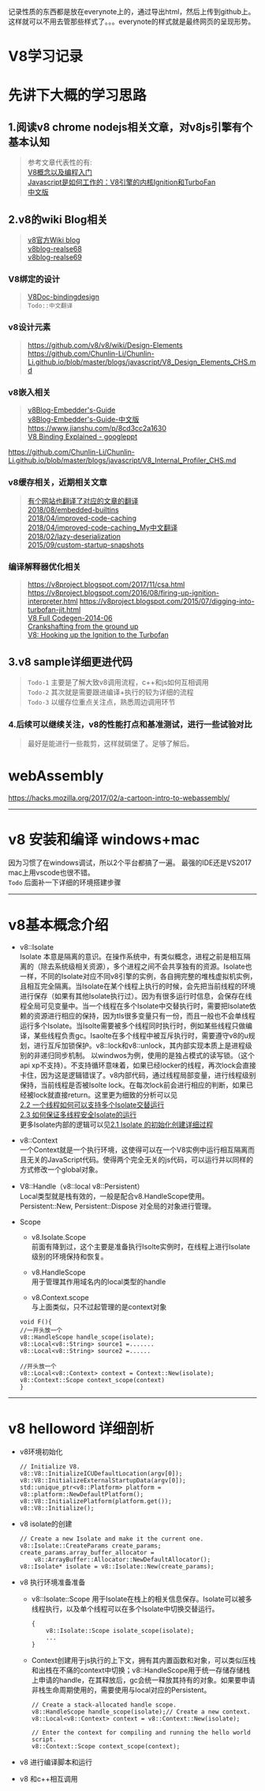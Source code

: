 
记录性质的东西都是放在everynote上的，通过导出html，然后上传到github上。这样就可以不用去管那些样式了。。。everynote的样式就是最终网页的呈现形势。

# V8学习记录

# 先讲下大概的学习思路

## 1.阅读v8 chrome nodejs相关文章，对v8js引擎有个基本认知

>参考文章代表性的有:  
[V8概念以及编程入门](https://zhuanlan.zhihu.com/p/35371048)  
[Javascript是如何工作的：V8引擎的内核Ignition和TurboFan](https://v8project.blogspot.com/2017/05/launching-ignition-and-turbofan.html)  
[中文版](https://juejin.im/post/5aaa89c36fb9a028e25d4a85)  


## 2.v8的wiki Blog相关
>[v8官方Wiki blog](https://github.com/v8/v8/wiki)  
[v8blog-realse68](https://v8project.blogspot.com/2018/06/v8-release-68.html)  
[v8blog-realse69](https://v8project.blogspot.com/2018/08/v8-release-69.html)


### V8绑定的设计
>[V8Doc-bindingdesign](https://chromium.googlesource.com/chromium/src/+/lkcr/third_party/WebKit/Source/bindings/core/v8/V8BindingDesign.md)  
`Todo::中文翻译`  


### v8设计元素  
>https://github.com/v8/v8/wiki/Design-Elements   
https://github.com/Chunlin-Li/Chunlin-Li.github.io/blob/master/blogs/javascript/V8_Design_Elements_CHS.md

### v8嵌入相关  
>[v8Blog-Embedder's-Guide](https://github.com/v8/v8/wiki/Embedder's-Guide)  
[v8Blog-Embedder's-Guide-中文版](https://github.com/Chunlin-Li/Chunlin-Li.github.io/blob/master/blogs/javascript/V8_Embedder's_Guide_CHS.md)  
https://www.jianshu.com/p/8cd3cc2a1630  
[V8 Binding Explained - googleppt](https://docs.google.com/presentation/d/1OFG81taxgjOGU43sv9WHvPZkt5--KnM6gSijWN8NMcU/edit#slide=id.g16bb3cdb_0_70)

https://github.com/Chunlin-Li/Chunlin-Li.github.io/blob/master/blogs/javascript/V8_Internal_Profiler_CHS.md


### v8缓存相关，近期相关文章 
>[有个网站也翻译了对应的文章的翻译](https://xenojoshua.com/2018/04/improved-code-caching/)   
[2018/08/embedded-builtins](https://v8project.blogspot.com/2018/08/embedded-builtins.html)  
[2018/04/improved-code-caching](https://v8project.blogspot.com/2018/04/improved-code-caching.html)  
[2018/04/improved-code-caching_My中文翻译](https://liaochongliang.github.io/lcl/Docs/(T)v8_Blog_201804_improved-code-caching.html)   
[2018/02/lazy-deserialization](https://v8project.blogspot.com/2018/02/lazy-deserialization.html)     
[2015/09/custom-startup-snapshots](https://v8project.blogspot.com/2015/09/custom-startup-snapshots.html)  


### 编译解释器优化相关
>https://v8project.blogspot.com/2017/11/csa.html  
https://v8project.blogspot.com/2016/08/firing-up-ignition-interpreter.html
https://v8project.blogspot.com/2015/07/digging-into-turbofan-jit.html   
[V8 Full Codegen-2014-06](http://leeight.github.io/blog/2014/06/v8-full-codegen/)  
[Crankshafting from the ground up](https://docs.google.com/document/u/1/d/1hOaE7vbwdLLXWj3C8hTnnkpE0qSa2P--dtDvwXXEeD0/pub)  
[V8: Hooking up the Ignition to the Turbofan](https://docs.google.com/presentation/d/1chhN90uB8yPaIhx_h2M3lPyxPgdPmkADqSNAoXYQiVE/edit#slide=id.g1357e6d1a4_0_58)


## 3.v8  sample详细更进代码
>`Todo-1` 主要是了解大致v8调用流程，c++和js如何互相调用  
`Todo-2` 其次就是需要跟进编译+执行的较为详细的流程  
`Todo-3` 以缓存位重点关注点，熟悉周边调用环节

### 4.后续可以继续关注，v8的性能打点和基准测试，进行一些试验对比
>最好是能进行一些裁剪，这样就碉堡了。足够了解后。

# webAssembly
https://hacks.mozilla.org/2017/02/a-cartoon-intro-to-webassembly/


---
# v8 安装和编译  windows+mac
因为习惯了在windows调试，所以2个平台都搞了一遍。
最强的IDE还是VS2017 mac上用vscode也很不错。    
`Todo` 后面补一下详细的环境搭建步骤

---
# v8基本概念介绍 
- v8::Isolate   
  Isolate 本意是隔离的意识。在操作系统中，有类似概念，进程之前是相互隔离的（除去系统级相关资源），多个进程之间不会共享独有的资源。Isolate也一样，不同的Isolate对应不同v8引擎的实例，各自拥完整的堆栈虚拟机实例，且相互完全隔离。当Isolate在某个线程上执行的时候，会先把当前线程的环境进行保存（如果有其他Isolate执行过）。因为有很多运行时信息，会保存在线程全局可见变量中。当一个线程在多个Isolate中交替执行时，需要把Isolate依赖的资源进行相应的保持，因为tls很多变量只有一份，而且一般也不会单线程运行多个Isolate。当Isolte需要被多个线程同时执行时，例如某些线程只做编译，某些线程负责gc。Isaolte在多个线程中被互斥执行时，需要遵守v8的u规划，进行互斥加锁保护。v8::lock和v8::unlock，其内部实现本质上是进程级别的非递归同步机制。 以windwos为例，使用的是独占模式的读写锁。（这个api xp不支持）。不支持循环意味着，如果已经locker的线程，再次lock会直接卡住，因为这是逻辑错误了。v8内部代码，通过线程局部变量，进行线程级别保持，当前线程是否被Isolte lock。在每次lock前会进行相应的判断，如果已经被lock就直接return。这里更为细致的分析可以见   
  [2.2 一个线程如何可以支持多个Isolate交替运行](https://liaochongliang.github.io/lcl/)  
  [2.3 如何保证多线程安全Isolate的运行](https://liaochongliang.github.io/lcl/)  
  更多Isolate内部的逻辑可以见[2.1 Isolate 的初始化创建详细过程](https://liaochongliang.github.io/lcl/) 

- v8::Context  
   一个Context就是一个执行环境，这使得可以在一个V8实例中运行相互隔离而且无关的JavaScript代码。使得两个完全无关的js代码，可以运行并以同样的方式修改一个global对象。
- V8::Handle（v8::local v8::Persistent）  
    Local类型就是栈有效的，一般是配合v8.HandleScope使用。  
    Persistent::New, Persistent::Dispose 对全局的对象进行管理。
- Scope
    - v8.Isolate.Scope  
        前面有降到过，这个主要是准备执行Isolte实例时，在线程上进行Isolate级别的环境保持和恢复。

    - v8.HandleScope  
        用于管理其作用域名内的local类型的handle

        
    - v8.Context.scope  
        与上面类似，只不过起管理的是context对象
    ```
    void F(){
    //一开头放一个
    v8::HandleScope handle_scope(isolate);
    v8::Local<v8::String> source1 =.......
    v8::Local<v8::String> source2 =......

    //开头放一个
    v8::Local<v8::Context> context = Context::New(isolate);
    v8::Context::Scope context_scope(context)
    }
---
# v8 helloword 详细剖析
- v8环境初始化
  ```
  // Initialize V8.
  v8::V8::InitializeICUDefaultLocation(argv[0]);
  v8::V8::InitializeExternalStartupData(argv[0]);
  std::unique_ptr<v8::Platform> platform = v8::platform::NewDefaultPlatform();
  v8::V8::InitializePlatform(platform.get());
  v8::V8::Initialize();
  ```

- v8 isolate的创建
    ```
    // Create a new Isolate and make it the current one.
    v8::Isolate::CreateParams create_params;
    create_params.array_buffer_allocator =
        v8::ArrayBuffer::Allocator::NewDefaultAllocator();
    v8::Isolate* isolate = v8::Isolate::New(create_params);
    ```

- v8 执行环境准备准备
    - v8::Isolate::Scope  用于Isolate在栈上的相关信息保存。Isolate可以被多线程执行，以及单个线程可以在多个Isolate中切换交替运行。
        ```
        {
            v8::Isolate::Scope isolate_scope(isolate);
            ...
        }
        ```
    - Context创建用于js执行的上下文，拥有其内置函数和对象，可以类似压栈和出栈在不痛的context中切换；v8::HandleScope用于统一存储存储栈上申请的handle，在其释放后，gc会统一释放其持有的对象。如果要申请非栈生命周期使用的，需要使用与local对应的Persistent。
        ```    
        // Create a stack-allocated handle scope.
        v8::HandleScope handle_scope(isolate);// Create a new context.
        v8::Local<v8::Context> context = v8::Context::New(isolate);

        // Enter the context for compiling and running the hello world script.
        v8::Context::Scope context_scope(context);
        ```

- v8 进行编译脚本和运行
- v8 和c++相互调用





